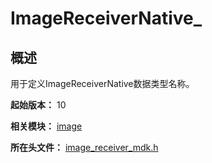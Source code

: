 # ImageReceiverNative_

## 概述

用于定义ImageReceiverNative数据类型名称。

**起始版本：** 10

**相关模块：** [image](capi-image.md)

**所在头文件：** [image_receiver_mdk.h](capi-image-receiver-mdk-h.md)

